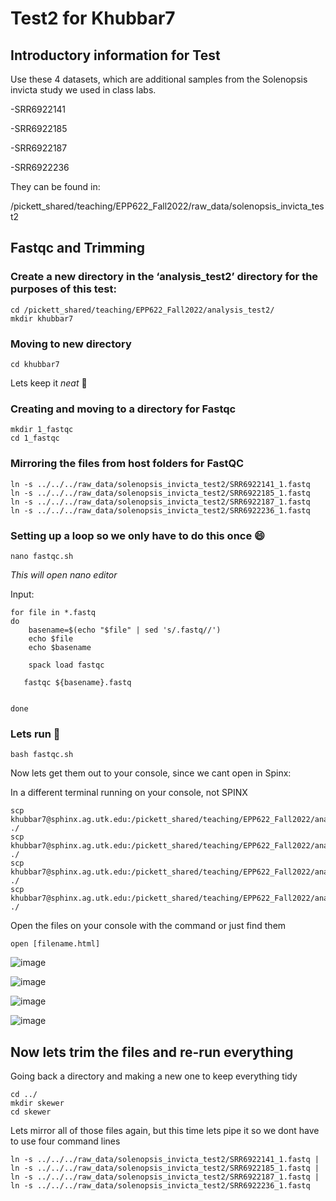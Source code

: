 # Test2 for Khubbar7
## Introductory information for Test

Use these 4 datasets, which are additional samples from the Solenopsis invicta study we used in class labs. 

-SRR6922141

-SRR6922185

-SRR6922187

-SRR6922236

They can be found in:

/pickett_shared/teaching/EPP622_Fall2022/raw_data/solenopsis_invicta_test2

## Fastqc and Trimming
### Create a new directory in the ‘analysis_test2’ directory for the purposes of this test:

``` 
cd /pickett_shared/teaching/EPP622_Fall2022/analysis_test2/
mkdir khubbar7 
```

### Moving to new directory

``` 
cd khubbar7 
```

Lets keep it *neat* 🥰

### Creating and moving to a directory for Fastqc

``` 
mkdir 1_fastqc
cd 1_fastqc
```
### Mirroring the files from host folders for FastQC

```
ln -s ../../../raw_data/solenopsis_invicta_test2/SRR6922141_1.fastq
ln -s ../../../raw_data/solenopsis_invicta_test2/SRR6922185_1.fastq
ln -s ../../../raw_data/solenopsis_invicta_test2/SRR6922187_1.fastq
ln -s ../../../raw_data/solenopsis_invicta_test2/SRR6922236_1.fastq
```

### Setting up a loop so we only have to do this once :smile:

```
nano fastqc.sh
```
*This will open nano editor*

Input:
```
for file in *.fastq
do
    basename=$(echo "$file" | sed 's/.fastq//')
    echo $file
    echo $basename

    spack load fastqc

   fastqc ${basename}.fastq


done
```

### Lets run 🥳 

``` 
bash fastqc.sh
```
Now lets get them out to your console, since we cant open in Spinx:

In a different terminal running on your console, not SPINX

```
scp khubbar7@sphinx.ag.utk.edu:/pickett_shared/teaching/EPP622_Fall2022/analysis_test2/khubbar7/1_fastqc/SRR6922178_1_fastqc.html ./
scp khubbar7@sphinx.ag.utk.edu:/pickett_shared/teaching/EPP622_Fall2022/analysis_test2/khubbar7/1_fastqc/SRR6922185_1_fastqc.html ./
scp khubbar7@sphinx.ag.utk.edu:/pickett_shared/teaching/EPP622_Fall2022/analysis_test2/khubbar7/1_fastqc/SRR6922187_1_fastqc.html ./
scp khubbar7@sphinx.ag.utk.edu:/pickett_shared/teaching/EPP622_Fall2022/analysis_test2/khubbar7/1_fastqc/SRR6922236_1_fastqc.html ./
```
Open the files on your console with the command or just find them

```
open [filename.html]
```

![image](https://user-images.githubusercontent.com/115577500/195474502-f0f38a04-c7b0-40b6-95fd-6c6ce46a7868.png)

![image](https://user-images.githubusercontent.com/115577500/195474587-fce7612f-9987-4e1c-a59a-bebecc1146f6.png)

![image](https://user-images.githubusercontent.com/115577500/195474617-1314beb3-39b1-4c5d-9ec6-94058d1a8069.png)

![image](https://user-images.githubusercontent.com/115577500/195474666-152d8c8b-3ec8-4d32-b974-d55de2a79d0d.png)

## Now lets trim the files and re-run everything

Going back a directory and making a new one to keep everything tidy

```
cd ../
mkdir skewer
cd skewer
```

Lets mirror all of those files again, but this time lets pipe it so we dont have to use four command lines

```
ln -s ../../../raw_data/solenopsis_invicta_test2/SRR6922141_1.fastq | ln -s ../../../raw_data/solenopsis_invicta_test2/SRR6922185_1.fastq | ln -s ../../../raw_data/solenopsis_invicta_test2/SRR6922187_1.fastq | ln -s ../../../raw_data/solenopsis_invicta_test2/SRR6922236_1.fastq
```
